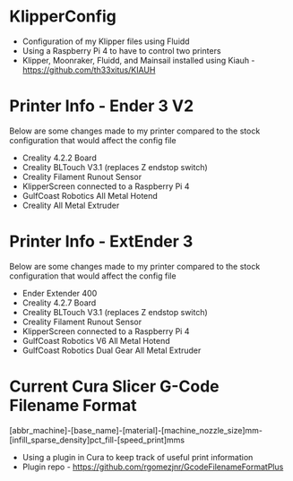 # KlipperConfig
- Configuration of my Klipper files using Fluidd
- Using a Raspberry Pi 4 to have to control two printers
- Klipper, Moonraker, Fluidd, and Mainsail installed using Kiauh - https://github.com/th33xitus/KIAUH
 
# Printer Info - Ender 3 V2
Below are some changes made to my printer compared to the stock configuration that would affect the config file
- Creality 4.2.2 Board
- Creality BLTouch V3.1 (replaces Z endstop switch)
- Creality Filament Runout Sensor
- KlipperScreen connected to a Raspberry Pi 4
- GulfCoast Robotics All Metal Hotend
- Creality All Metal Extruder

# Printer Info - ExtEnder 3
Below are some changes made to my printer compared to the stock configuration that would affect the config file
- Ender Extender 400
- Creality 4.2.7 Board
- Creality BLTouch V3.1 (replaces Z endstop switch)
- Creality Filament Runout Sensor
- KlipperScreen connected to a Raspberry Pi 4
- GulfCoast Robotics V6 All Metal Hotend
- GulfCoast Robotics Dual Gear All Metal Extruder

# Current Cura Slicer G-Code Filename Format
[abbr_machine]-[base_name]-[material]-[machine_nozzle_size]mm-[infill_sparse_density]pct_fill-[speed_print]mms
- Using a plugin in Cura to keep track of useful print information
- Plugin repo - https://github.com/rgomezjnr/GcodeFilenameFormatPlus


